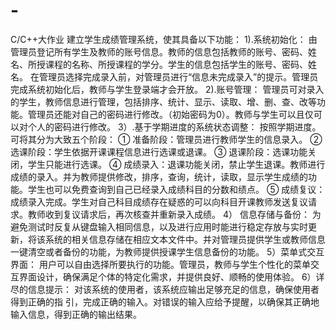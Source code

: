 # -
C/C++大作业
建立学生成绩管理系统，使其具备以下功能：
1).系统初始化：
由管理员登记所有学生及教师的账号信息。教师的信息包括教师的账号、密码、姓名、所授课程的名称、所授课程的学分。学生的信息包括学生的账号、密码、姓名。
在管理员选择完成录入前，对管理员进行“信息未完成录入”的提示。管理员完成系统初始化后，教师与学生登录端才会开放。
2).账号管理：
管理员可对录入的学生，教师信息进行管理，包括排序、统计、显示、读取、增、删、查、改等功能。管理员还能对自己的密码进行修改。（初始密码为0）。教师与学生可以且仅可以对个人的密码进行修改。
3）.基于学期进度的系统状态调整：
按照学期进度。可将其分为大致五个阶段：
①	准备阶段：管理员进行教师学生的信息录入。
②	选课阶段：学生依据开课课程信息进行选课或退课。
③	退课阶段：选课功能关闭，学生只能进行选课。 
④	成绩录入：退课功能关闭，禁止学生退课。教师进行成绩的录入。并为教师提供修改，排序，查询，统计，读取，显示学生成绩的功能。学生也可以免费查询到自己已经录入成绩科目的分数和绩点。
⑤	 成绩复议：成绩录入完成。学生对自己科目成绩存在疑惑的可以向科目开课教师发送复议请求。教师收到复议请求后，再次核查并重新录入成绩。
4） 信息存储与备份：
为避免测试时反复从键盘输入相同信息，以及进行应用时能进行稳定存放与实时更新，将该系统的相关信息存储在相应文本文件中。并对管理员提供学生或教师信息一键清空或者备份的功能，为教师提供授课学生信息备份的功能。
5）菜单式交互界面：
用户可以自由选择所要执行的功能。管理员，教师与学生个性化的菜单交互界面设计，确保满足个体的特定化需求，并提供良好、顺畅的使用体验。
	 6）详尽的信息提示：
对该系统的使用者，该系统应输出足够充足的信息，确保使用者得到正确的指 引，完成正确的输入。对错误的输入应给予提醒，以确保其正确地输入信息，得到正确的输出结果。

